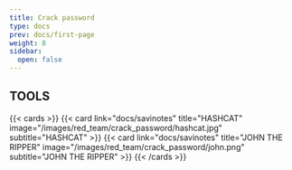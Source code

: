 ```yaml
---
title: Crack password
type: docs
prev: docs/first-page
weight: 8
sidebar:
  open: false
---
```


## TOOLS

{{< cards >}}
  {{< card link="docs/savinotes" title="HASHCAT" image="/images/red_team/crack_password/hashcat.jpg" subtitle="HASHCAT" >}}
  {{< card link="docs/savinotes" title="JOHN THE RIPPER" image="/images/red_team/crack_password/john.png" subtitle="JOHN THE RIPPER" >}}
{{< /cards >}}
